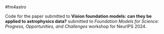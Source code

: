 #fm4astro

Code for the paper submitted to **Vision foundation models: can they be applied to astrophysics data?** submitted to *Foundation Models for Science: Progress, Opportunities, and Challenges* workshop for NeurIPS 2024.
